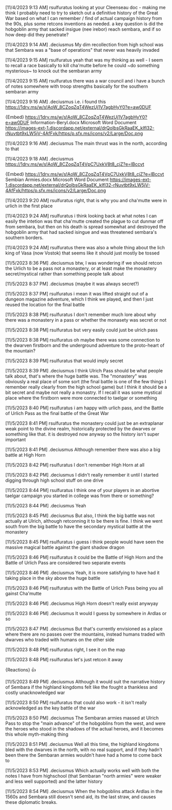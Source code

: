 
[11/4/2023 9:13 AM] rsulfuratus
looking at your Cleenseau doc - making me think I probably need to try to sketch out a definitive history of the Great War based on what I can remember / find of actual campaign history from the 90s, plus some retcons inventions as needed. a key question is did the hobgoblin army that sacked insigue (nee irebor) reach sembara, and if so how deep did they penetrate?


[11/4/2023 9:14 AM] .deciusmus
My dim recollection from high school was that Sembara was a "base of operations" that never was heavily invaded


[11/4/2023 9:15 AM] rsulfuratus
yeah that was my thinking as well - I seem to recall a race basically to kill cha'mutte before he could ~do something mysterious~ to knock out the sembaran army


[11/4/2023 9:15 AM] rsulfuratus
there was a war council and i have a bunch of notes somewhere with troop strengths basically for the southern sembaran army


[11/4/2023 9:16 AM] .deciusmus
i.e. i found this
https://1drv.ms/w/s!AoW_8CZoqZqT4WezUj1V7agbHyY0?e=aw0DUF

{Embed}
https://1drv.ms/w/s!AoW_8CZoqZqT4WezUj1V7agbHyY0?e=aw0DUF
Information-Beryl.docx
Microsoft Word Document
https://images-ext-1.discordapp.net/external/drQolbsGkRaaEK_kIfl32-rNuvtbt9xLW5jV-4AfFxk/https/p.sfx.ms/icons/v2/Large/Doc.png


[11/4/2023 9:16 AM] .deciusmus
The main thrust was in the north, according to that


[11/4/2023 9:18 AM] .deciusmus
https://1drv.ms/w/s!AoW_8CZoqZqT4VpC7UxkV8t8_cjZ?e=lBccvt

{Embed}
https://1drv.ms/w/s!AoW_8CZoqZqT4VpC7UxkV8t8_cjZ?e=lBccvt
Sembian Armies.docx
Microsoft Word Document
https://images-ext-1.discordapp.net/external/drQolbsGkRaaEK_kIfl32-rNuvtbt9xLW5jV-4AfFxk/https/p.sfx.ms/icons/v2/Large/Doc.png


[11/4/2023 9:20 AM] rsulfuratus
right, that is why you and cha'mutte were in urlich in the first place


[11/4/2023 9:24 AM] rsulfuratus
i think looking back at what notes I can easily the intetion was that cha'mutte created the plague to cut dunmar off from sembara, but then on his death is spread somewhat and destroyed the hobgoblin army that had sacked isingue and was threatened sembara's southern borders.


[11/4/2023 9:24 AM] rsulfuratus
there was also a whole thing about the lich king of Vasa (now Vostok) that seems like it should just mostly be tossed





[11/5/2023 8:36 PM] .deciusmus
btw, I was wondering if we should retcon the Urlich to be a pass not a monastery, or at least make the monastery secret/mystical rather than something people talk about


[11/5/2023 8:37 PM] .deciusmus
(maybe it was always secret?)


[11/5/2023 8:37 PM] rsulfuratus
i mean it was lifted straight out of a dungeon magazine adventure, which I think we played, and then I just reused the location for the final battle


[11/5/2023 8:38 PM] rsulfuratus
I don't remember much lore about why there was a monastery in a pass or whether the monasety was secret or not


[11/5/2023 8:38 PM] rsulfuratus
but very easily could just be ulrich pass


[11/5/2023 8:38 PM] rsulfuratus
oh maybe there was some connection to the dwarven firstborn and the underground adventure to the proto-heart of the mountain?


[11/5/2023 8:39 PM] rsulfuratus
that would imply secret


[11/5/2023 8:39 PM] .deciusmus
I think Ulrich Pass should be what people talk about, that's where the huge battle was. The "monastery" was obviously a real place of some sort (the final battle is one of the few things I remember really clearly from the high school game) but I think it should be a bit secret and maybe not really a monastry. If I recall it was some mystical place where the firstborn were more connected to taelgar or something


[11/5/2023 8:40 PM] rsulfuratus
i am happy with urlich pass, and the Battle of Urlich Pass as the final battle of the Great War


[11/5/2023 8:41 PM] rsulfuratus
the monastery could just be an extraplanar weak point to the divine realm, historically protected by the dwarves or something like that. it is destroyed now anyway so the history isn't super important


[11/5/2023 8:41 PM] .deciusmus
Although remember there was also a big battle at High Horn


[11/5/2023 8:42 PM] rsulfuratus
I don't remember High Horn at all


[11/5/2023 8:42 PM] .deciusmus
I didn't really remember it until I started digging through high school stuff on one drive


[11/5/2023 8:44 PM] rsulfuratus
I think one of your players in an abortive taelgar campaign you started in college was from there or something?


[11/5/2023 8:44 PM] .deciusmus
Yeah


[11/5/2023 8:45 PM] .deciusmus
But also, I think the big battle was not actually at Ulrich, although retconning it to be there is fine. I think we went south from the big battle to have the secondary mystical battle at the monastery


[11/5/2023 8:45 PM] rsulfuratus
i guess i think people would have seen the massive magical battle against the giant shadow dragon


[11/5/2023 8:46 PM] rsulfuratus
it could be the Battle of High Horn and the Battle of Urlich Pass are considered two separate events


[11/5/2023 8:46 PM] .deciusmus
Yeah, it is more satisfying to have had it taking place in the sky above the huge battle


[11/5/2023 8:46 PM] rsulfuratus
with the Battle of Urlich Pass being you all gainst Cha'mutte


[11/5/2023 8:46 PM] .deciusmus
High Horn doesn't really exist anywyay


[11/5/2023 8:46 PM] .deciusmus
It would I guess by somewhere in Ardlas or so


[11/5/2023 8:47 PM] .deciusmus
But that's currently envisioned as a place where there are no passes over the mountains, instead humans traded with dwarves who traded with humans on the other side


[11/5/2023 8:48 PM] rsulfuratus
right, I see it on the map


[11/5/2023 8:48 PM] rsulfuratus
let's just retcon it away

{Reactions}
👍

[11/5/2023 8:49 PM] .deciusmus
Although it would suit the narrative history of Sembara if the highland kingdoms felt like the fought a thankless and costly unacknowledged war


[11/5/2023 8:50 PM] rsulfuratus
that could also work - it isn't really acknowledged as the key battle of the war


[11/5/2023 8:50 PM] .deciusmus
The Sembaran armies massed at Ulrich Pass to stop the "main advance" of the hobgoblins from the west, and were the heroes who stood in the shadows of the actual heroes, and it becomes this whole myth-making thing


[11/5/2023 8:51 PM] .deciusmus
Well all this time, the highland kingdoms bled with the dwarves in the north, with no real support, and if they hadn't been there the Sembaran armies wouldn't have had a home to come back to


[11/5/2023 8:53 PM] .deciusmus
Which actually works well with both the notes I have from highschool (that Sembaran "north armies" were weaker and less well supported) and the latter history


[11/5/2023 8:54 PM] .deciusmus
When the hobgoblins attack Ardlas in the 1560s and Sembara still doesn't send aid, its the last straw, and causes these diplomatic breaks.


